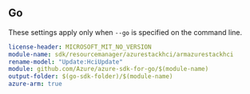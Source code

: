 ## Go

These settings apply only when `--go` is specified on the command line.

```yaml $(go) && $(track2)
license-header: MICROSOFT_MIT_NO_VERSION
module-name: sdk/resourcemanager/azurestackhci/armazurestackhci
rename-model: "Update:HciUpdate"
module: github.com/Azure/azure-sdk-for-go/$(module-name)
output-folder: $(go-sdk-folder)/$(module-name)
azure-arm: true
```

